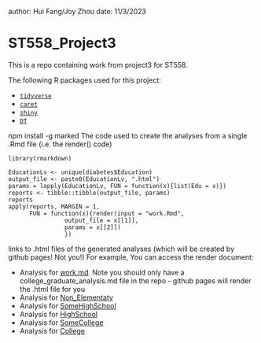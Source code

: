 author: Hui Fang/Joy Zhou
date: 11/3/2023
# ST558_Project3

This is a repo containing work from project3 for ST558.

The following R packages used for this project:
+ [`tidyverse`](https://www.tidyverse.org/)  
+ [`caret`](https://cran.r-project.org/web/packages/caret/)
+ [`shiny`](https://cran.r-project.org/web/packages/shiny/index.html)
+ [`DT`](https://rstudio.github.io/DT/)

npm install -g marked
The code used to create the analyses from a single .Rmd file (i.e. the render() code)
```{r}
library(rmarkdown)

EducationLv <- unique(diabetes$Education)
output_file <- paste0(EducationLv, ".html")
params = lapply(EducationLv, FUN = function(x){list(Edu = x)})
reports <- tibble::tibble(output_file, params)
reports
apply(reports, MARGIN = 1,
      FUN = function(x){render(input = "work.Rmd", 
				output_file = x[[1]], 
				params = x[[2]])
 				})
```
 				
links to .html files of the generated analyses (which will be created by github pages! Not you!)
For example,
You can access the render document:   
+ Analysis for [work.md](work.html). Note you should only have a college_graduate_analysis.md file in the repo - github pages will render the .html file for you
+ Analysis for [Non_Elementaty](Non_Elementary.html)    
+ Analysis for [SomeHighSchool](SomeHighSchool.html)  
+ Analysis for [HighSchool](HighSchool.html)  
+ Analysis for [SomeCollege](SomeCollege.html)  
+ Analysis for [College](College.html)  

